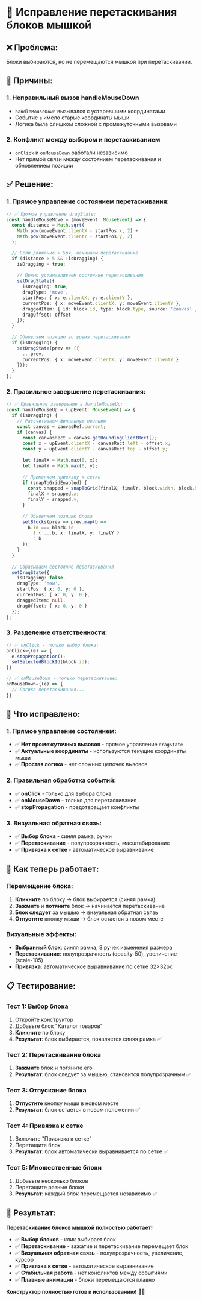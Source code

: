 # 🔧 Исправление перетаскивания блоков мышкой

## ❌ **Проблема:**
Блоки выбираются, но не перемещаются мышкой при перетаскивании.

## 🎯 **Причины:**

### 1. Неправильный вызов handleMouseDown
- `handleMouseDown` вызывался с устаревшими координатами
- Событие `e` имело старые координаты мыши
- Логика была слишком сложной с промежуточными вызовами

### 2. Конфликт между выбором и перетаскиванием
- `onClick` и `onMouseDown` работали независимо
- Нет прямой связи между состоянием перетаскивания и обновлением позиции

## ✅ **Решение:**

### 1. Прямое управление состоянием перетаскивания:
```typescript
// ✅ Прямое управление dragState:
const handleMouseMove = (moveEvent: MouseEvent) => {
  const distance = Math.sqrt(
    Math.pow(moveEvent.clientX - startPos.x, 2) +
    Math.pow(moveEvent.clientY - startPos.y, 2)
  );

  // Если движение > 5px, начинаем перетаскивание
  if (distance > 5 && !isDragging) {
    isDragging = true;
    
    // Прямо устанавливаем состояние перетаскивания
    setDragState({
      isDragging: true,
      dragType: 'move',
      startPos: { x: e.clientX, y: e.clientY },
      currentPos: { x: moveEvent.clientX, y: moveEvent.clientY },
      draggedItem: { id: block.id, type: block.type, source: 'canvas' },
      dragOffset: offset
    });
  }
  
  // Обновляем позицию во время перетаскивания
  if (isDragging) {
    setDragState(prev => ({
      ...prev,
      currentPos: { x: moveEvent.clientX, y: moveEvent.clientY }
    }));
  }
};
```

### 2. Правильное завершение перетаскивания:
```typescript
// ✅ Правильное завершение в handleMouseUp:
const handleMouseUp = (upEvent: MouseEvent) => {
  if (isDragging) {
    // Рассчитываем финальную позицию
    const canvas = canvasRef.current;
    if (canvas) {
      const canvasRect = canvas.getBoundingClientRect();
      const x = upEvent.clientX - canvasRect.left - offset.x;
      const y = upEvent.clientY - canvasRect.top - offset.y;
      
      let finalX = Math.max(0, x);
      let finalY = Math.max(0, y);
      
      // Применяем привязку к сетке
      if (snapToGridEnabled) {
        const snapped = snapToGrid(finalX, finalY, block.width, block.height);
        finalX = snapped.x;
        finalY = snapped.y;
      }
      
      // Обновляем позицию блока
      setBlocks(prev => prev.map(b => 
        b.id === block.id 
          ? { ...b, x: finalX, y: finalY }
          : b
      ));
    }
  }
  
  // Сбрасываем состояние перетаскивания
  setDragState({
    isDragging: false,
    dragType: 'new',
    startPos: { x: 0, y: 0 },
    currentPos: { x: 0, y: 0 },
    draggedItem: null,
    dragOffset: { x: 0, y: 0 }
  });
};
```

### 3. Разделение ответственности:
```typescript
// ✅ onClick - только выбор блока:
onClick={(e) => {
  e.stopPropagation();
  setSelectedBlockId(block.id);
}}

// ✅ onMouseDown - только перетаскивание:
onMouseDown={(e) => {
  // Логика перетаскивания...
}}
```

## 🎯 **Что исправлено:**

### 1. Прямое управление состоянием:
- ✅ **Нет промежуточных вызовов** - прямое управление `dragState`
- ✅ **Актуальные координаты** - используются текущие координаты мыши
- ✅ **Простая логика** - нет сложных цепочек вызовов

### 2. Правильная обработка событий:
- ✅ **onClick** - только для выбора блока
- ✅ **onMouseDown** - только для перетаскивания
- ✅ **stopPropagation** - предотвращает конфликты

### 3. Визуальная обратная связь:
- ✅ **Выбор блока** - синяя рамка, ручки
- ✅ **Перетаскивание** - полупрозрачность, масштабирование
- ✅ **Привязка к сетке** - автоматическое выравнивание

## 🚀 **Как теперь работает:**

### Перемещение блока:
1. **Кликните** по блоку → блок выбирается (синяя рамка)
2. **Зажмите** и **потяните** блок → начинается перетаскивание
3. **Блок следует** за мышью → визуальная обратная связь
4. **Отпустите** кнопку мыши → блок остается в новом месте

### Визуальные эффекты:
- **Выбранный блок**: синяя рамка, 8 ручек изменения размера
- **Перетаскивание**: полупрозрачность (opacity-50), увеличение (scale-105)
- **Привязка**: автоматическое выравнивание по сетке 32×32px

## 📋 **Тестирование:**

### Тест 1: Выбор блока
1. Откройте конструктор
2. Добавьте блок "Каталог товаров"
3. **Кликните** по блоку
4. **Результат**: блок выбирается, появляется синяя рамка ✅

### Тест 2: Перетаскивание блока
1. **Зажмите** блок и потяните его
2. **Результат**: блок следует за мышью, становится полупрозрачным ✅

### Тест 3: Отпускание блока
1. **Отпустите** кнопку мыши в новом месте
2. **Результат**: блок остается в новом положении ✅

### Тест 4: Привязка к сетке
1. Включите "Привязка к сетке"
2. Перетащите блок
3. **Результат**: блок автоматически выравнивается по сетке ✅

### Тест 5: Множественные блоки
1. Добавьте несколько блоков
2. Перетащите разные блоки
3. **Результат**: каждый блок перемещается независимо ✅

## 🎉 **Результат:**

**Перетаскивание блоков мышкой полностью работает!**

- ✅ **Выбор блоков** - клик выбирает блок
- ✅ **Перетаскивание** - зажатие и перетаскивание перемещает блок
- ✅ **Визуальная обратная связь** - полупрозрачность, увеличение, курсор
- ✅ **Привязка к сетке** - автоматическое выравнивание
- ✅ **Стабильная работа** - нет конфликтов между событиями
- ✅ **Плавные анимации** - блоки перемещаются плавно

**Конструктор полностью готов к использованию!** 🎨✨


